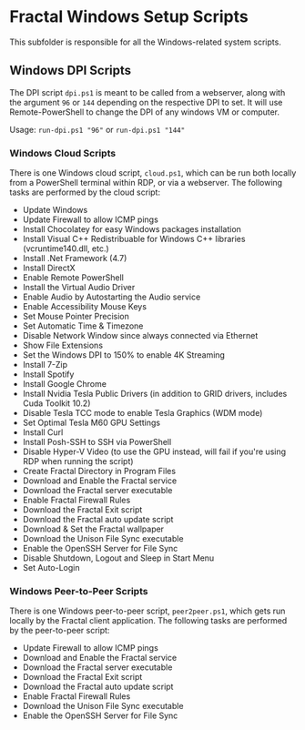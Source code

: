 # Fractal Windows Setup Scripts

This subfolder is responsible for all the Windows-related system scripts.

## Windows DPI Scripts

The DPI script `dpi.ps1` is meant to be called from a webserver, along with the argument `96` or `144` depending on the respective DPI to set. It will use Remote-PowerShell to change the DPI of any windows VM or computer.

Usage: ```run-dpi.ps1 "96"``` or ```run-dpi.ps1 "144"```

### Windows Cloud Scripts

There is one Windows cloud script, `cloud.ps1`, which can be run both locally from a PowerShell terminal within RDP, or via a webserver. The following tasks are performed by the cloud script:

- Update Windows
- Update Firewall to allow ICMP pings
- Install Chocolatey for easy Windows packages installation
- Install Visual C++ Redistribuable for Windows C++ libraries (vcruntime140.dll, etc.)
- Install .Net Framework (4.7)
- Install DirectX
- Enable Remote PowerShell
- Install the Virtual Audio Driver
- Enable Audio by Autostarting the Audio service
- Enable Accessibility Mouse Keys
- Set Mouse Pointer Precision
- Set Automatic Time & Timezone
- Disable Network Window since always connected via Ethernet
- Show File Extensions
- Set the Windows DPI to 150% to enable 4K Streaming
- Install 7-Zip
- Install Spotify
- Install Google Chrome
- Install Nvidia Tesla Public Drivers (in addition to GRID drivers, includes Cuda Toolkit 10.2)
- Disable Tesla TCC mode to enable Tesla Graphics (WDM mode)
- Set Optimal Tesla M60 GPU Settings
- Install Curl
- Install Posh-SSH to SSH via PowerShell
- Disable Hyper-V Video (to use the GPU instead, will fail if you're using RDP when running the script)
- Create Fractal Directory in Program Files
- Download and Enable the Fractal service
- Download the Fractal server executable
- Enable Fractal Firewall Rules
- Download the Fractal Exit script
- Download the Fractal auto update script
- Download & Set the Fractal wallpaper
- Download the Unison File Sync executable
- Enable the OpenSSH Server for File Sync
- Disable Shutdown, Logout and Sleep in Start Menu
- Set Auto-Login

### Windows Peer-to-Peer Scripts

There is one Windows peer-to-peer script, `peer2peer.ps1`, which gets run locally by the Fractal client application. The following tasks are performed by the peer-to-peer script:

- Update Firewall to allow ICMP pings
- Download and Enable the Fractal service
- Download the Fractal server executable
- Download the Fractal Exit script
- Download the Fractal auto update script
- Enable Fractal Firewall Rules
- Download the Unison File Sync executable
- Enable the OpenSSH Server for File Sync
